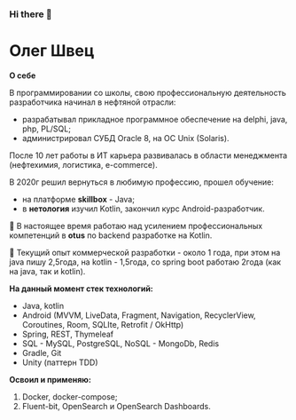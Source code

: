 ### Hi there 👋

# Олег Швец

**О себе**

В программировании со школы, свою профессиональную деятельность разработчика начинал в нефтяной отрасли:
- разрабатывал прикладное программное обеспечение на delphi, java, php, PL/SQL;
- администрировал СУБД Oracle 8, на ОС Unix (Solaris).

После 10 лет работы в ИТ карьера развивалась в области менеджмента (нефтехимия, логистика, e-commerce).

В 2020г решил вернуться в любимую профессию, прошел обучение:
- на платформе **skillbox** - Java;
- в **нетология** изучил Kotlin, закончил курс Android-разработчик.

🌱 В настоящее время работаю над усилением профессиональных компетенций в **otus** по backend разработкe на Kotlin.

🔭 Текущий опыт коммерческой разработки - около 1 года, при этом на java пишу 2,5года, на kotlin - 1,5года, со spring boot работаю 2года (как на java, так и kotlin).

**На данный момент стек технологий:**
- Java, kotlin
- Android (MVVM, LiveData, Fragment, Navigation, RecyclerView, Coroutines, Room, SQLIte, Retrofit / OkHttp)
- Spring, REST, Thymeleaf
- SQL - MySQL, PostgreSQL, NoSQL - MongoDb, Redis
- Gradle, Git
- Unity (паттерн TDD)

**Освоил и применяю:**
1. Docker, docker-compose;
2. Fluent-bit, OpenSearch и OpenSearch Dashboards.

<!--
**shvetson/shvetson** is a ✨ _special_ ✨ repository because its `README.md` (this file) appears on your GitHub profile.

Here are some ideas to get you started:

- 🔭 I’m currently working on ...
- 🌱 I’m currently learning ...
- 👯 I’m looking to collaborate on ...
- 🤔 I’m looking for help with ...
- 💬 Ask me about ...
- 📫 How to reach me: ...
- 😄 Pronouns: ...
- ⚡ Fun fact: ...
-->
